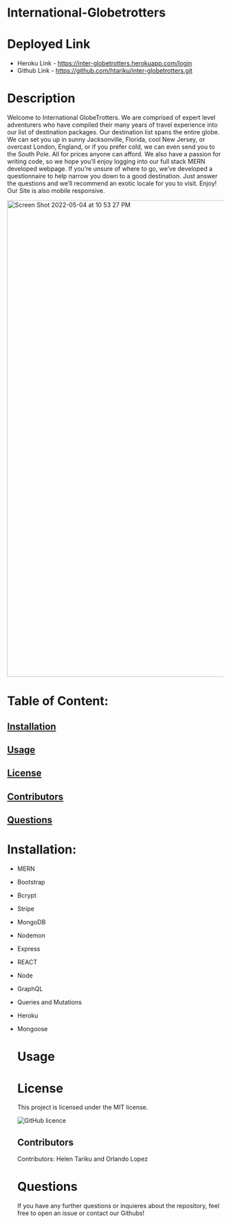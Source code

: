 # International-Globetrotters


# Deployed Link

- Heroku Link - https://inter-globetrotters.herokuapp.com/login
- Github Link - https://github.com/htariku/inter-globetrotters.git

# Description
Welcome to International GlobeTrotters. We are comprised of expert level adventurers who have compiled their many years of travel experience into our list of destination packages. Our destination list spans the entire globe. We can set you up in sunny Jacksonville, Florida, cool New Jersey, or overcast London, England, or if you prefer cold, we can even send you to the South Pole. All for prices anyone can afford. We also have a passion for writing code, so we hope you’ll enjoy logging into our full stack MERN developed webpage. If you’re unsure of where to go, we’ve developed a questionnaire to help narrow you down to a good destination. Just answer the questions and we’ll recommend an exotic locale for you to visit. Enjoy! Our Site is also mobile responsive.

<img width="1107" alt="Screen Shot 2022-05-04 at 10 53 27 PM" src="https://user-images.githubusercontent.com/94089824/166857581-137c0f6c-48dd-433a-a9ff-edae120e7816.png">


   # Table of Content: 
   ## [Installation](#Installation)
   ## [Usage](#Usage)
   ## [License](#License)
   ## [Contributors](#Contributors)
   ## [Questions](#Questions)

 
   # Installation: 
- MERN
- Bootstrap
- Bcrypt
- Stripe
- MongoDB
- Nodemon
- Express
- REACT
- Node
- GraphQL
- Queries and Mutations
- Heroku
- Mongoose
 
   # Usage 

   
 
   # License 
   This project is licensed under the MIT license.
   
   ![GitHub licence](https://img.shields.io/github/license/htariku/Professional-README-Generator)
   
 
   ## Contributors 
   Contributors: Helen Tariku and Orlando Lopez
 
 
   # Questions 
   If you have any further questions or inquieres about the repository, feel free to open an issue or contact our Githubs!

